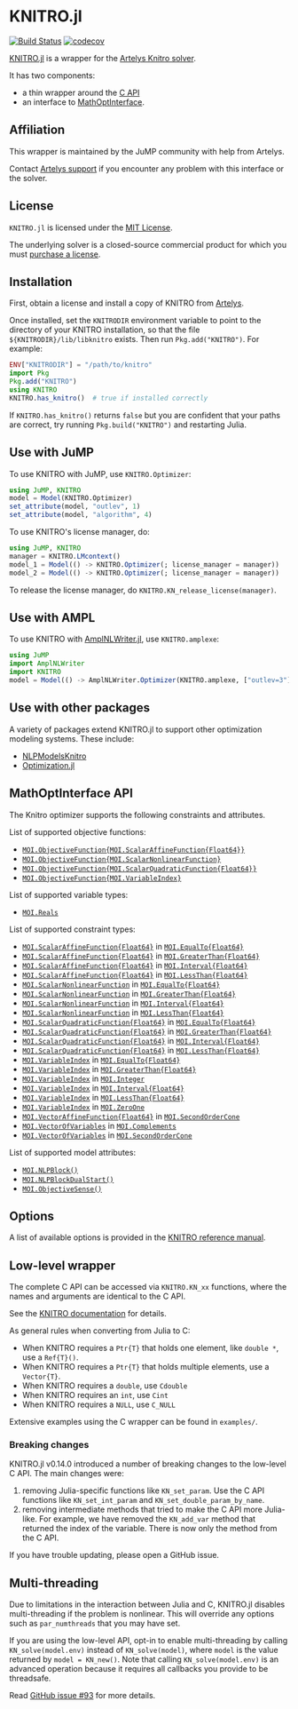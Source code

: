 # KNITRO.jl

[![Build Status](https://github.com/jump-dev/KNITRO.jl/actions/workflows/ci.yml/badge.svg)](https://github.com/jump-dev/KNITRO.jl/actions?query=workflow%3ACI)
[![codecov](https://codecov.io/gh/jump-dev/KNITRO.jl/branch/master/graph/badge.svg)](https://codecov.io/gh/jump-dev/KNITRO.jl)

[KNITRO.jl](https://github.com/jump-dev/KNITRO.jl) is a wrapper for the
[Artelys Knitro solver](https://www.artelys.com/knitro).

It has two components:

 - a thin wrapper around the [C API](https://www.artelys.com/tools/knitro_doc/3_referenceManual/callableLibraryAPI.html)
 - an interface to [MathOptInterface](https://github.com/jump-dev/MathOptInterface.jl).

## Affiliation

This wrapper is maintained by the JuMP community with help from Artelys.

Contact [Artelys support](mailto:support-knitro@artelys.com) if you encounter
any problem with this interface or the solver.

## License

`KNITRO.jl` is licensed under the [MIT License](https://github.com/jump-dev/KNITRO.jl/blob/master/LICENSE.md).

The underlying solver is a closed-source commercial product for which you must
[purchase a license](https://www.artelys.com/knitro).

## Installation

First, obtain a license and install a copy of KNITRO from
[Artelys](https://www.artelys.com/knitro).

Once installed, set the `KNITRODIR` environment variable to point to the directory
of your KNITRO installation, so that the file `${KNITRODIR}/lib/libknitro` exists.
Then run `Pkg.add("KNITRO")`. For example:

```julia
ENV["KNITRODIR"] = "/path/to/knitro"
import Pkg
Pkg.add("KNITRO")
using KNITRO
KNITRO.has_knitro()  # true if installed correctly
```

If `KNITRO.has_knitro()` returns `false` but you are confident that your paths
are correct, try running `Pkg.build("KNITRO")` and restarting Julia.

## Use with JuMP

To use KNITRO with JuMP, use `KNITRO.Optimizer`:

```julia
using JuMP, KNITRO
model = Model(KNITRO.Optimizer)
set_attribute(model, "outlev", 1)
set_attribute(model, "algorithm", 4)
```

To use KNITRO's license manager, do:

```julia
using JuMP, KNITRO
manager = KNITRO.LMcontext()
model_1 = Model(() -> KNITRO.Optimizer(; license_manager = manager))
model_2 = Model(() -> KNITRO.Optimizer(; license_manager = manager))
```

To release the license manager, do `KNITRO.KN_release_license(manager)`.

## Use with AMPL

To use KNITRO with [AmplNLWriter.jl](https://github.com/jump-dev/AmplNLWriter.jl),
use `KNITRO.amplexe`:

```julia
using JuMP
import AmplNLWriter
import KNITRO
model = Model(() -> AmplNLWriter.Optimizer(KNITRO.amplexe, ["outlev=3"]))
```

## Use with other packages

A variety of packages extend KNITRO.jl to support other optimization modeling
systems. These include:

 * [NLPModelsKnitro](https://github.com/JuliaSmoothOptimizers/NLPModelsKnitro.jl)
 * [Optimization.jl](http://optimization.sciml.ai/stable/)

## MathOptInterface API

The Knitro optimizer supports the following constraints and attributes.

List of supported objective functions:

 * [`MOI.ObjectiveFunction{MOI.ScalarAffineFunction{Float64}}`](@ref)
 * [`MOI.ObjectiveFunction{MOI.ScalarNonlinearFunction}`](@ref)
 * [`MOI.ObjectiveFunction{MOI.ScalarQuadraticFunction{Float64}}`](@ref)
 * [`MOI.ObjectiveFunction{MOI.VariableIndex}`](@ref)

List of supported variable types:

 * [`MOI.Reals`](@ref)

List of supported constraint types:

 * [`MOI.ScalarAffineFunction{Float64}`](@ref) in [`MOI.EqualTo{Float64}`](@ref)
 * [`MOI.ScalarAffineFunction{Float64}`](@ref) in [`MOI.GreaterThan{Float64}`](@ref)
 * [`MOI.ScalarAffineFunction{Float64}`](@ref) in [`MOI.Interval{Float64}`](@ref)
 * [`MOI.ScalarAffineFunction{Float64}`](@ref) in [`MOI.LessThan{Float64}`](@ref)
 * [`MOI.ScalarNonlinearFunction`](@ref) in [`MOI.EqualTo{Float64}`](@ref)
 * [`MOI.ScalarNonlinearFunction`](@ref) in [`MOI.GreaterThan{Float64}`](@ref)
 * [`MOI.ScalarNonlinearFunction`](@ref) in [`MOI.Interval{Float64}`](@ref)
 * [`MOI.ScalarNonlinearFunction`](@ref) in [`MOI.LessThan{Float64}`](@ref)
 * [`MOI.ScalarQuadraticFunction{Float64}`](@ref) in [`MOI.EqualTo{Float64}`](@ref)
 * [`MOI.ScalarQuadraticFunction{Float64}`](@ref) in [`MOI.GreaterThan{Float64}`](@ref)
 * [`MOI.ScalarQuadraticFunction{Float64}`](@ref) in [`MOI.Interval{Float64}`](@ref)
 * [`MOI.ScalarQuadraticFunction{Float64}`](@ref) in [`MOI.LessThan{Float64}`](@ref)
 * [`MOI.VariableIndex`](@ref) in [`MOI.EqualTo{Float64}`](@ref)
 * [`MOI.VariableIndex`](@ref) in [`MOI.GreaterThan{Float64}`](@ref)
 * [`MOI.VariableIndex`](@ref) in [`MOI.Integer`](@ref)
 * [`MOI.VariableIndex`](@ref) in [`MOI.Interval{Float64}`](@ref)
 * [`MOI.VariableIndex`](@ref) in [`MOI.LessThan{Float64}`](@ref)
 * [`MOI.VariableIndex`](@ref) in [`MOI.ZeroOne`](@ref)
 * [`MOI.VectorAffineFunction{Float64}`](@ref) in [`MOI.SecondOrderCone`](@ref)
 * [`MOI.VectorOfVariables`](@ref) in [`MOI.Complements`](@ref)
 * [`MOI.VectorOfVariables`](@ref) in [`MOI.SecondOrderCone`](@ref)

List of supported model attributes:

 * [`MOI.NLPBlock()`](@ref)
 * [`MOI.NLPBlockDualStart()`](@ref)
 * [`MOI.ObjectiveSense()`](@ref)

## Options

A list of available options is provided in the
[KNITRO reference manual](https://www.artelys.com/docs/knitro/3_referenceManual/userOptions.html).

## Low-level wrapper

The complete C API can be accessed via `KNITRO.KN_xx` functions, where the names
and arguments are identical to the C API.

See the [KNITRO documentation](https://www.artelys.com/app/docs/knitro/)
for details.

As general rules when converting from Julia to C:

 * When KNITRO requires a `Ptr{T}` that holds one element, like `double *`,
   use a `Ref{T}()`.
 * When KNITRO requires a `Ptr{T}` that holds multiple elements, use
   a `Vector{T}`.
 * When KNITRO requires a `double`, use `Cdouble`
 * When KNITRO requires an `int`, use `Cint`
 * When KNITRO requires a `NULL`, use `C_NULL`

Extensive examples using the C wrapper can be found in `examples/`.

### Breaking changes

KNITRO.jl v0.14.0 introduced a number of breaking changes to the low-level C
API. The main changes were:

1) removing Julia-specific functions like `KN_set_param`. Use the C API functions
   like `KN_set_int_param` and `KN_set_double_param_by_name`.
2) removing intermediate methods that tried to make the C API more Julia-like.
   For example, we have removed the `KN_add_var` method that returned the index of
   the variable. There is now only the method from the C API.

If you have trouble updating, please open a GitHub issue.

## Multi-threading

Due to limitations in the interaction between Julia and C, KNITRO.jl disables
multi-threading if the problem is nonlinear. This will override any options such
as `par_numthreads` that you may have set.

If you are using the low-level API, opt-in to enable multi-threading by calling
`KN_solve(model.env)` instead of `KN_solve(model)`, where `model` is the value
returned by `model = KN_new()`. Note that calling `KN_solve(model.env)` is an
advanced operation because it requires all callbacks you provide to be threadsafe.

Read [GitHub issue #93](https://github.com/jump-dev/KNITRO.jl/issues/93) for more details.
